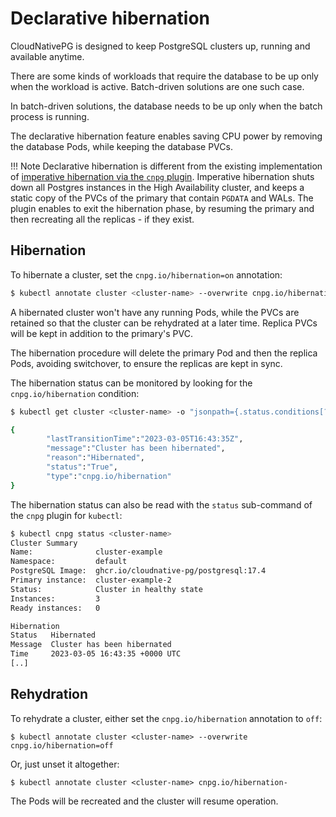 # Declarative hibernation

CloudNativePG is designed to keep PostgreSQL clusters up, running and available
anytime.

There are some kinds of workloads that require the database to be up only when
the workload is active. Batch-driven solutions are one such case.

In batch-driven solutions, the database needs to be up only when the batch
process is running.

The declarative hibernation feature enables saving CPU power by removing the
database Pods, while keeping the database PVCs.

!!! Note
    Declarative hibernation is different from the existing implementation
    of [imperative hibernation via the `cnpg` plugin](kubectl-plugin.md#cluster-hibernation).
    Imperative hibernation shuts down all Postgres instances in the High
    Availability cluster, and keeps a static copy of the PVCs of the primary that
    contain `PGDATA` and WALs. The plugin enables to exit the hibernation phase, by
    resuming the primary and then recreating all the replicas - if they exist.

## Hibernation

To hibernate a cluster, set the `cnpg.io/hibernation=on` annotation:

``` sh
$ kubectl annotate cluster <cluster-name> --overwrite cnpg.io/hibernation=on
```

A hibernated cluster won't have any running Pods, while the PVCs are retained
so that the cluster can be rehydrated at a later time. Replica PVCs will be
kept in addition to the primary's PVC.

The hibernation procedure will delete the primary Pod and then the replica
Pods, avoiding switchover, to ensure the replicas are kept in sync.

The hibernation status can be monitored by looking for the `cnpg.io/hibernation`
condition:

``` sh
$ kubectl get cluster <cluster-name> -o "jsonpath={.status.conditions[?(.type==\"cnpg.io/hibernation\")]}" 

{
        "lastTransitionTime":"2023-03-05T16:43:35Z",
        "message":"Cluster has been hibernated",
        "reason":"Hibernated",
        "status":"True",
        "type":"cnpg.io/hibernation"
}
```

The hibernation status can also be read with the `status` sub-command of the
`cnpg` plugin for `kubectl`:

``` sh
$ kubectl cnpg status <cluster-name>
Cluster Summary
Name:              cluster-example
Namespace:         default
PostgreSQL Image:  ghcr.io/cloudnative-pg/postgresql:17.4
Primary instance:  cluster-example-2
Status:            Cluster in healthy state 
Instances:         3
Ready instances:   0

Hibernation
Status   Hibernated
Message  Cluster has been hibernated
Time     2023-03-05 16:43:35 +0000 UTC
[..]
```

## Rehydration

To rehydrate a cluster, either set the `cnpg.io/hibernation` annotation to `off`:

```
$ kubectl annotate cluster <cluster-name> --overwrite cnpg.io/hibernation=off
```

Or, just unset it altogether:

```
$ kubectl annotate cluster <cluster-name> cnpg.io/hibernation-
```

The Pods will be recreated and the cluster will resume operation.
